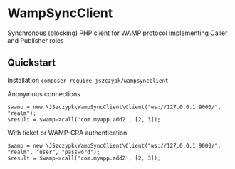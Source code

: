 # WampSyncClient
Synchronous (blocking) PHP client for WAMP protocol implementing Caller and Publisher roles

## Quickstart

Installation
```composer require jszczypk/wampsyncclient```

Anonymous connections

```
$wamp = new \JSzczypk\WampSyncClient\Client("ws://127.0.0.1:9000/", "realm");
$result = $wamp->call('com.myapp.add2', [2, 3]);
```

With ticket or WAMP-CRA authentication

```
$wamp = new \JSzczypk\WampSyncClient\Client("ws://127.0.0.1:9000/", "realm", "user", "password");
$result = $wamp->call('com.myapp.add2', [2, 3]);
```
